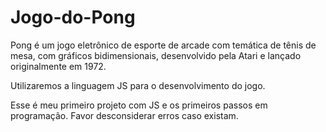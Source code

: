 # Jogo-do-Pong
Pong é um jogo eletrônico de esporte de arcade com temática de tênis de mesa, com gráficos bidimensionais, desenvolvido pela Atari e lançado originalmente em 1972.

Utilizaremos a linguagem JS para o desenvolvimento do jogo.

Esse é meu primeiro projeto com JS e os primeiros passos em programação. Favor desconsiderar erros caso existam.
